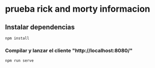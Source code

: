 # prueba rick and morty informacion


## Instalar dependencias
```
npm install
```

### Compilar y lanzar el cliente  "http://localhost:8080/"
```
npm run serve
```